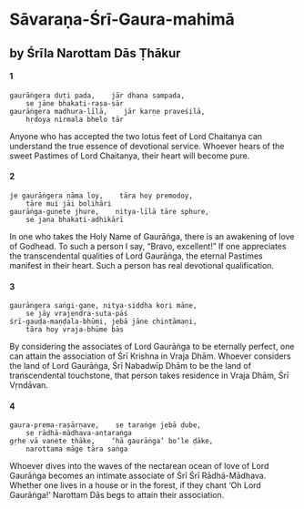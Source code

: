 # Sāvaraṇa-Śrī-Gaura-mahimā

## by Śrīla Narottam Dās Ṭhākur

#### 1

    gaurāṅgera duṭi pada,    jār dhana sampada,
        se jāne bhakati-rasa-sār
    gaurāṅgera madhura-līlā,    jār karṇe praveśilā,
        hṛdoya nirmala bhelo tār

Anyone who has accepted the two lotus feet of Lord Chaitanya can understand the true essence of devotional service. Whoever hears of the sweet Pastimes of Lord Chaitanya, their heart will become pure.

#### 2

    je gaurāṅgera nāma loy,    tāra hoy premodoy,
        tāre mui jāi bolihāri
    gaurāṅga-guṇete jhure,    nitya-līlā tāre sphure,
        se jana bhakati-adhikārī

In one who takes the Holy Name of Gaurāṅga, there is an awakening of love of Godhead. To such a person I say, “Bravo, excellent!” If one appreciates the transcendental qualities of Lord Gaurāṅga, the eternal Pastimes manifest in their heart. Such a person has real devotional qualification.

#### 3

    gaurāṅgera saṅgi-gaṇe, nitya-siddha kori māne,
        se jāy vrajendra-suta-pāś
    śrī-gauḍa-maṇḍala-bhūmi, jebā jāne chintāmaṇi,
        tāra hoy vraja-bhūme bās

By considering the associates of Lord Gaurāṅga to be eternally perfect, one can attain the association of Śrī Krishna in Vraja Dhām. Whoever considers the land of Lord Gaurāṅga, Śrī Nabadwīp Dhām to be the land of transcendental touchstone, that person takes residence in Vraja Dhām, Śrī Vṛndāvan.

#### 4

    gaura-prema-rasārṇave,    se taraṅge jebā ḍube,
        se rādhā-mādhava-antaraṅga
    gṛhe vā vanete thāke,    ‘hā gaurāṅga’ bo’le ḍāke,
        narottama māge tāra saṅga

Whoever dives into the waves of the nectarean ocean of love of Lord Gaurāṅga becomes an intimate associate of Śrī Śrī Rādhā-Mādhava. Whether one lives in a house or in the forest, if they chant ‘Oh Lord Gaurāṅga!’ Narottam Dās begs to attain their association.

